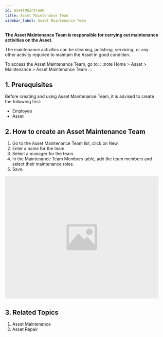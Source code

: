 ```yaml
---
id: assetMaintTeam
title: Asset Maintenance Team
sidebar_label: Asset Maintenance Team
---
```


**The Asset Maintenance Team is responsible for carrying out maintenance activities on the Asset.**

The maintenance activities can be cleaning, polishing, servicing, or any other activity required to maintain the Asset in good condition.

To access the Asset Maintenance Team, go to:
:::note
Home > Asset > Maintenance > Asset Maintenance Team
:::

## 1. Prerequisites

Before creating and using Asset Maintenance Team, it is advised to create the following first:

- Employee
- Asset

## 2. How to create an Asset Maintenance Team

1. Go to the Asset Maintenance Team list, click on New.
1. Enter a name for the team.
1. Select a manager for the team.
1. In the Maintenance Team Members table, add the team members and select their maintenance roles.
1. Save.

![image](images/image.jpg)

## 3. Related Topics

1. Asset Maintenance
1. Asset Repair
